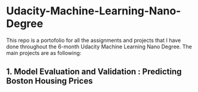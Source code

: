 # Udacity-Machine-Learning-Nano-Degree
This repo is a portofolio for all the assignments and projects that I have done throughout the 6-month Udacity Machine Learning Nano Degree. The main projects are as following:
## 1. Model Evaluation and Validation : Predicting Boston Housing Prices

